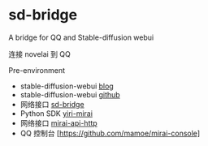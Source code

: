 # sd-bridge

A bridge for QQ and Stable-diffusion webui

连接 novelai 到 QQ

Pre-environment
- stable-diffusion-webui [blog](https://rentry.org/voldy)
- stable-diffusion-webui [github](https://github.com/AUTOMATIC1111/stable-diffusion-webui#automatic-installation-on-windows)
- 网络接口 [sd-bridge](https://github.com/Siltal/sd-bridge)
- Python SDK [yiri-mirai](https://yiri-mirai.wybxc.cc/)
- 网络接口 [mirai-api-http](https://github.com/project-mirai/mirai-api-http)
- QQ 控制台 [https://github.com/mamoe/mirai-console]
